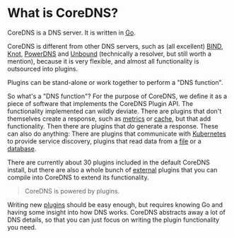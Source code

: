 # What is CoreDNS?

CoreDNS is a DNS server. It is written in [Go](https://golang.org).

CoreDNS is different from other DNS servers, such as (all excellent)
[BIND](https://www.isc.org/blogs/category/bind/),
[Knot](https://www.knot-dns.cz/),
[PowerDNS](https://www.powerdns.com/) and
[Unbound](https://www.unbound.net/) (technically a resolver, but still worth a mention), because it
is very flexible, and almost all functionality is outsourced into plugins.

Plugins can be stand-alone or work together to perform a "DNS function".

So what's a "DNS function"? For the purpose of CoreDNS, we define it as a piece of software that
implements the CoreDNS Plugin API. The functionality implemented can wildly deviate. There are
plugins that don't themselves create a response, such as [metrics](/plugins/metrics) or
[cache](/plugins/cache), but that add functionality. Then there are plugins that *do* generate
a response. These can also do anything: There are plugins that communicate with
[Kubernetes](/plugins/kubernetes) to provide service discovery, plugins that read data from
a [file](/plugins/file) or a [database](/explugins/pdsql).

There are currently about 30 plugins included in the default CoreDNS install, but there are also a whole
bunch of [external](/explugins) plugins that you can compile into CoreDNS to extend its
functionality.

> CoreDNS is powered by plugins.

Writing new [plugins](#writing-plugins) should be easy enough, but requires knowing Go and having
some insight into how DNS works. CoreDNS abstracts away a lot of DNS details, so that you can just focus
on writing the plugin functionality you need.
